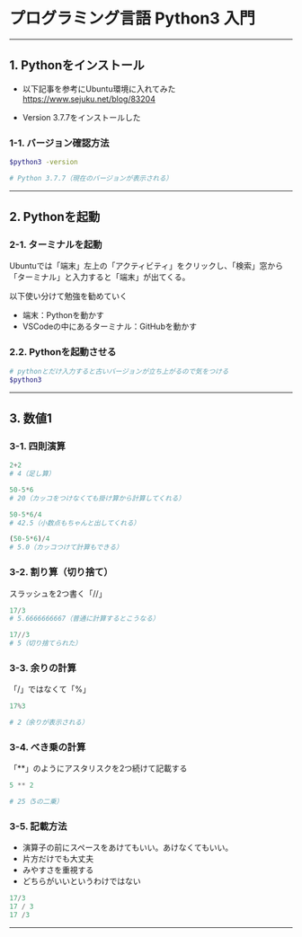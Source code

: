 # プログラミング言語 Python3 入門

---

## 1. Pythonをインストール

- 以下記事を参考にUbuntu環境に入れてみた  
<https://www.sejuku.net/blog/83204>

- Version 3.7.7をインストールした

### 1-1. バージョン確認方法

```bash
$python3 -version

# Python 3.7.7（現在のバージョンが表示される）
```

---

## 2. Pythonを起動

### 2-1. ターミナルを起動

Ubuntuでは「端末」左上の「アクティビティ」をクリックし、「検索」窓から「ターミナル」と入力すると「端末」が出てくる。  

以下使い分けて勉強を勧めていく

- 端末：Pythonを動かす
- VSCodeの中にあるターミナル：GitHubを動かす

### 2.2. Pythonを起動させる

```bash
# pythonとだけ入力すると古いバージョンが立ち上がるので気をつける
$python3
```

---

## 3. 数値1

### 3-1. 四則演算

```python
2+2
# 4（足し算）

50-5*6
# 20（カッコをつけなくても掛け算から計算してくれる）

50-5*6/4
# 42.5（小数点もちゃんと出してくれる）

(50-5*6)/4
# 5.0（カッコつけて計算もできる）
```

### 3-2. 割り算（切り捨て）

スラッシュを2つ書く「//」

```python
17/3
# 5.6666666667（普通に計算するとこうなる）

17//3
# 5（切り捨てられた）
```

### 3-3. 余りの計算

「/」ではなくて「%」

```python
17%3

# 2（余りが表示される）
```

### 3-4. べき乗の計算

「**」のようにアスタリスクを2つ続けて記載する

```python
5 ** 2

# 25（5の二乗）
```

### 3-5. 記載方法

- 演算子の前にスペースをあけてもいい。あけなくてもいい。
- 片方だけでも大丈夫
- みやすさを重視する
- どちらがいいというわけではない
  
```python
17/3
17 / 3
17 /3
```

---
